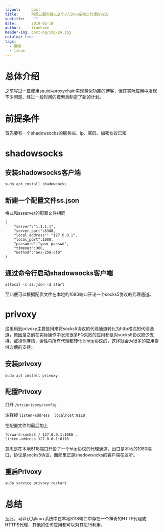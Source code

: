 ```yaml
---
layout:     post
title:      阿里云服务器以及个人linux系统走代理的方法
subtitle:    ""
date:       2019-02-18
author:     tianhaoo
header-img: post-bg/img/24.jpg
catalog: true
tags:
  - 翻墙
  - linux
---
```


# 总体介绍

之前写过一篇使用squid+proxychain实现类似功能的博客，但在实际应用中发现不少问题。经过一段时间的摸索后制定了新的计划。

# 前提条件

首先要有一个shadowsocks的服务端，ip、密码、加密协议已知

# shadowsocks

## 安装shadowsocks客户端

```
sudo apt install shadowsocks
```

## 新建一个配置文件ss.json

格式和ssserver的配置文件相同

```
{
    "server":"1.1.1.1",
    "server_port":8388,
    "local_address": "127.0.0.1",
    "local_port":1080,
    "password":"your passwd",
    "timeout":300,
    "method":"aes-256-cfb"
}
```

## 通过命令行启动shadowsocks客户端

```
sslocal -c ss.json -d start
```

至此便可以根据配置文件在本地的1080端口开设一个socks5协议的代理通道。

# privoxy

这里用到privoxy主要是用来将socks5协议的代理通道转化为http格式的代理通道，原因是之前在实际操作中发现很多FQ失败的应用都是对socks5协议缺少支持，或操作麻烦，索性将所有代理都转化为http协议的，这样就会为很多的应用提供方便的支持。


## 安装privoxy

```
sudo apt install privoxy
```

## 配置Privoxy

打开 `/etc/privoxy/config`

注释掉 `listen-address  localhost:8118`

在配置文件的最后加上

```
forward-socks5 / 127.0.0.1:1080 .
listen-address 127.0.0.1:8118
```

意思是在本地8118端口开设了一个http协议的代理通道，出口是本地的1080端口，协议是socks5协议，而那里正是shadowsocks的客户端在监听。

## 重启Privoxy

```
sudo service privoxy restart
```

# 总结

至此，可以认为linux系统中在本地8118端口中存在一个神奇的HTTP代理或HTTPS代理，其他的任何应用都可以对其进行利用。




